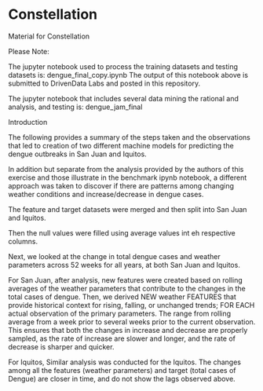 # Constellation
Material for Constellation

Please Note:

The jupyter notebook used to process the training datasets and testing datasets is: dengue_final_copy.ipynb
The output of this notebook above is submitted to DrivenData Labs and posted in this repository.

The jupyter notebook that includes several data mining the rational and analysis, and testing is: dengue_jam_final

Introduction

The following provides a summary of the steps taken and the observations that led to creation of two different machine models for predicting the dengue outbreaks in San Juan and Iquitos.

In addition but separate from the analysis provided by the authors of this exercise and those illustrate in the benchmark ipynb notebook, a different approach was taken to discover if there are patterns among changing weather conditions and increase/decrease in dengue cases.

The feature and target datasets were merged and then split into San Juan and Iquitos.

Then the null values were filled using average values int eh respective columns.

Next, we looked at the change in total dengue cases and weather parameters across 52 weeks for all years, at both San Juan and Iquitos.

For San Juan, after analysis, new features were created based on rolling averages of the weather parameters that contribute to the changes in the total cases of dengue.
Then, we derived NEW weather FEATURES that provide historical context for rising, falling, or unchanged trends; FOR EACH actual observation of the primary parameters. The range from rolling average from a week prior to several weeks prior to the current observation. This ensures that both the changes in increase and decrease are properly sampled, as the rate of increase are slower and longer, and the rate of decrease is sharper and quicker.

For Iquitos, Similar analysis was conducted for the Iquitos. The changes among all the features (weather parameters) and target (total cases of Dengue) are closer in time, and do not show the lags observed above.
